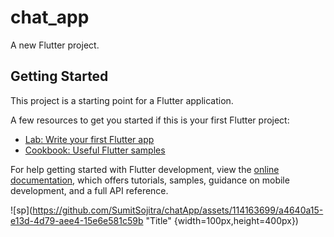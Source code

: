 # chat_app

A new Flutter project.

## Getting Started

This project is a starting point for a Flutter application.

A few resources to get you started if this is your first Flutter project:

- [Lab: Write your first Flutter app](https://docs.flutter.dev/get-started/codelab)
- [Cookbook: Useful Flutter samples](https://docs.flutter.dev/cookbook)

For help getting started with Flutter development, view the
[online documentation](https://docs.flutter.dev/), which offers tutorials,
samples, guidance on mobile development, and a full API reference.

![sp](https://github.com/SumitSojitra/chatApp/assets/114163699/a4640a15-e13d-4d79-aee4-15e6e581c59b "Title" {width=100px,height=400px})



